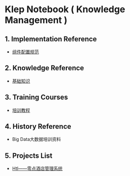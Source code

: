 # Klep Notebook \( Knowledge Management \)

## 1. Implementation Reference

* [组件配置规范](/environment/specifications/21component-spec.md)

## 2. Knowledge Reference

* [基础知识](/reference/basic-knowledge.md)

## 3. Training Courses

* [培训教程](/training-courses/web-service-training.md)

## 4. History Reference

* Big Data大数据培训资料

## 5. Projects List

* [Htl——零点酒店管理系统](/projects/hotel-system.md)




